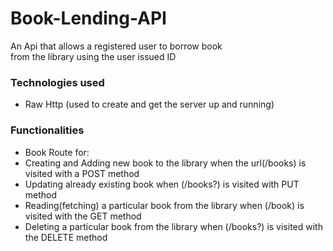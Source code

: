 # Book-Lending-API

An Api that allows a registered user to borrow book  
from the library using the user issued ID

### Technologies used
* Raw Http (used to create and get the server up and running)

### Functionalities
* Book Route for:
 * Creating and Adding new book to the library when the url(/books) is visited with a POST method
 * Updating already existing book when (/books?<params>) is visited with PUT method
 * Reading(fetching) a particular book from the library when (/book) is visited with the GET method
 * Deleting a particular book from the library when (/books?<params>) is visited with the DELETE method